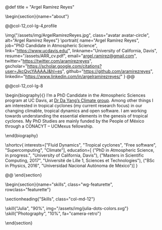 @def title = "Argel Ramírez Reyes"

<!-- -----------------
     BIOGRAPHY SECTION
     ----------------- -->

\begin{section}{name="about"}

<!-- LEFT COLUMN -->
@@col-12,col-lg-4,profile

\img{"/assets/img/ArgelRamirezReyes.jpg", class="avatar avatar-circle", alt="Argel Ramírez Reyes"}
\portrait{
  name="Argel Ramírez Reyes",
  job="PhD Candidate in Atmospheric Science",
  link="https://www.ucdavis.edu/",
  linkname="University of California, Davis",
  resume="/assets/ARR_cv.pdf",
  email="argel.ramirez@gmail.com",
  twitter="https://twitter.com/aramirezreyes",
  gscholar="https://scholar.google.com/citations?user=JkcQycYAAAAJ&hl=es",
  github="https://github.com/aramirezreyes",
  linkedin="https://www.linkedin.com/in/argelramirezreyes/"
}
@@ <!-- end of column -->

<!-- RIGHT COLUMN -->
@@col-12,col-lg-8

\begin{biography}{}
 I’m a PhD Candidate in the Atmospheric Sciences program at UC Davis, at [Dr Da Yang’s Climate group](https://www.yang-climate-group.org/). Among other things I am interested in tropical cyclones (my current research focus) in our changing climabte, tropical dynamics and open software. I am working towards understanding the essential elements in the genesis of tropical cyclones. My PhD Studies are mainly funded by the People of México through a CONACYT – UCMexus fellowship.
 
\end{biography}

\shortcv{
  interests=["Fluid Dynamics", "Tropical cyclones", "Free software", "Supercomputing", "Climate"],
  education=[
    ("PhD in Atmospheric Science, in progress.", "University of California, Davis"),
    ("Masters in Scientific Computing, 2017", "Université de Lille 1, Sciences et Technologies"),
    ("BSc in Physics, 2016", "Universidad Nacional Autónoma de México")]
}

@@ <!-- end of column -->
\end{section}

<!-- --------------
     SKILLS SECTION
     -------------- -->

\begin{section}{name="skills", class="wg-featurette", rowclass="featurette"}

\sectionheading{"Skills", class="col-md-12"}

\skill{"Julia", "90%", img="/assets/img/julia-dots-colors.svg"}
\skill{"Photography", "10%", fa="camera-retro"}

\end{section}
 
 
 <!-- ------------------
     EXPERIENCE SECTION
     ------------------ -->

<!-- \begin{section}{name="news"} -->

<!-- \sectionheading{"News", class="col-12 col-lg-4"} -->

<!-- @@col-12,col-lg-8 -->

<!-- \experience{ -->
<!--   title="CEO", -->
<!--   company="GenCoin", -->
<!--   descr=""" -->
<!--     Responsibilities include: -->
<!--     * Analysing -->
<!--     * Modelling -->
<!--     * Deploying -->
<!--     """, -->
<!--   from="Jan 2017", -->
<!--   to="Present", -->
<!--   location="California", -->
<!--   active=true -->
<!--   } -->
<!-- \experience{ -->
<!--   title="Professor", -->
<!--   company="University X", -->
<!--   from="Jan 2016", -->
<!--   to="Dec 2016", -->
<!--   last=true, -->
<!--   location="California", -->
<!--   descr="Taught electronic engineering and researched semiconductor physics." -->
<!--   } -->

<!-- @@ -->

<!-- \end{section} -->

<!-- ------------------
     EXPERIENCE SECTION
     ------------------ -->

<!-- \begin{section}{name="experience"} -->

<!-- \sectionheading{"Experience", class="col-12 col-lg-4"} -->

<!-- @@col-12,col-lg-8 -->

<!-- \experience{ -->
<!--   title="CEO", -->
<!--   company="GenCoin", -->
<!--   descr=""" -->
<!--     Responsibilities include: -->
<!--     * Analysing -->
<!--     * Modelling -->
<!--     * Deploying -->
<!--     """, -->
<!--   from="Jan 2017", -->
<!--   to="Present", -->
<!--   location="California", -->
<!--   active=true -->
<!--   } -->
<!-- \experience{ -->
<!--   title="Professor", -->
<!--   company="University X", -->
<!--   from="Jan 2016", -->
<!--   to="Dec 2016", -->
<!--   last=true, -->
<!--   location="California", -->
<!--   descr="Taught electronic engineering and researched semiconductor physics." -->
<!--   } -->

<!-- @@ -->

<!-- \end{section} -->

<!-- -----------------------
     ACCOMPLISHMENTS SECTION
     ----------------------- -->


<!-- \begin{section}{name="accomplishments"} -->

<!-- \sectionheading{"Accomplish­ments", class="col-12 col-lg-4"} -->

<!-- @@col-12,col-lg-8 -->

<!-- \certificate{ -->
<!--   title="Neural Networks and Deep Learning", -->
<!--   meta="Coursera", -->
<!--   metalink="https://www.coursera.org", -->
<!--   date="Oct 2018", -->
<!--   certlink="https://www.coursera.org" -->
<!--   } -->
<!-- \certificate{ -->
<!--   title="Blockchain Fundamentals", -->
<!--   descr="Formulated informed **blockchain** models, hypotheses, and use cases.", -->
<!--   meta="Coursera", -->
<!--   metalink="https://www.edx.org", -->
<!--   date="Mar 2018", -->
<!--   certlink="https://www.edx.org" -->
<!--   } -->
<!-- \certificate{ -->
<!--   title="Object-Oriented Programming in R: S3 and R6 Course", -->
<!--   meta="DataCamp", -->
<!--   metalink="https://www.datacamp.com", -->
<!--   date="Jul 2017 – Dec 2017", -->
<!--   certlink="https://www.datacamp.com" -->
<!-- } -->

<!-- @@ -->

<!-- \end{section} -->

<!-- --------------------
     RECENT POSTS SECTION
     -------------------- -->

<!-- \begin{section}{name="posts", class="wg-pages"} -->

<!-- \sectionheading{"Recent Posts", class="col-12 col-lg-4"} -->

<!-- @@col-12,col-lg-8 -->

<!-- {{recentposts 3}} -->

<!-- @@ -->

<!-- \end{section} -->

<!-- -----------------
     PORTFOLIO SECTION XXX
     ----------------- -->

<!-- -------------
     TALKS SECTION XXX
     ------------- -->

<!-- --------------------
     FEATURED PUB SECTION XXX
     -------------------- -->

<!-- ---------------------------
     RECENT PUBLICATIONS SECTION XXX
     --------------------------- -->
